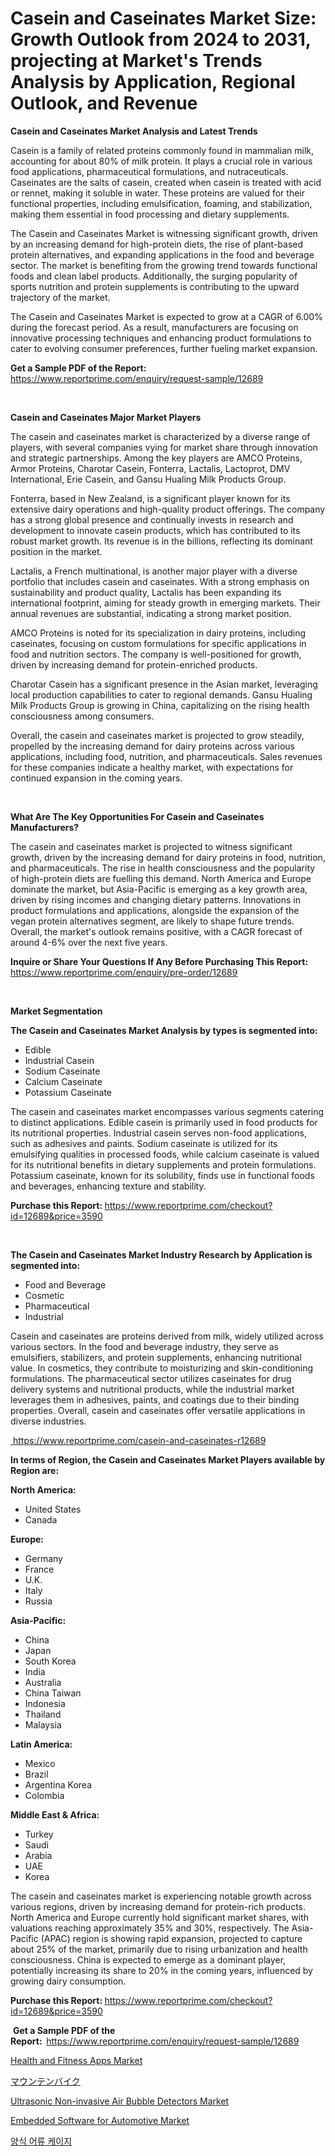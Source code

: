 <p><h1>Casein and Caseinates Market Size: Growth Outlook from 2024 to 2031, projecting at Market's Trends Analysis by Application, Regional Outlook, and Revenue</h1></p><p><strong>Casein and Caseinates Market Analysis and Latest Trends</strong></p>
<p><p>Casein is a family of related proteins commonly found in mammalian milk, accounting for about 80% of milk protein. It plays a crucial role in various food applications, pharmaceutical formulations, and nutraceuticals. Caseinates are the salts of casein, created when casein is treated with acid or rennet, making it soluble in water. These proteins are valued for their functional properties, including emulsification, foaming, and stabilization, making them essential in food processing and dietary supplements.</p><p>The Casein and Caseinates Market is witnessing significant growth, driven by an increasing demand for high-protein diets, the rise of plant-based protein alternatives, and expanding applications in the food and beverage sector. The market is benefiting from the growing trend towards functional foods and clean label products. Additionally, the surging popularity of sports nutrition and protein supplements is contributing to the upward trajectory of the market. </p><p>The Casein and Caseinates Market is expected to grow at a CAGR of 6.00% during the forecast period. As a result, manufacturers are focusing on innovative processing techniques and enhancing product formulations to cater to evolving consumer preferences, further fueling market expansion.</p></p>
<p><strong>Get a Sample PDF of the Report:&nbsp;</strong> <a href="https://www.reportprime.com/enquiry/request-sample/12689">https://www.reportprime.com/enquiry/request-sample/12689</a></p>
<p>&nbsp;</p>
<p><strong>Casein and Caseinates Major Market Players</strong></p>
<p><p>The casein and caseinates market is characterized by a diverse range of players, with several companies vying for market share through innovation and strategic partnerships. Among the key players are AMCO Proteins, Armor Proteins, Charotar Casein, Fonterra, Lactalis, Lactoprot, DMV International, Erie Casein, and Gansu Hualing Milk Products Group.</p><p>Fonterra, based in New Zealand, is a significant player known for its extensive dairy operations and high-quality product offerings. The company has a strong global presence and continually invests in research and development to innovate casein products, which has contributed to its robust market growth. Its revenue is in the billions, reflecting its dominant position in the market.</p><p>Lactalis, a French multinational, is another major player with a diverse portfolio that includes casein and caseinates. With a strong emphasis on sustainability and product quality, Lactalis has been expanding its international footprint, aiming for steady growth in emerging markets. Their annual revenues are substantial, indicating a strong market position.</p><p>AMCO Proteins is noted for its specialization in dairy proteins, including caseinates, focusing on custom formulations for specific applications in food and nutrition sectors. The company is well-positioned for growth, driven by increasing demand for protein-enriched products.</p><p>Charotar Casein has a significant presence in the Asian market, leveraging local production capabilities to cater to regional demands. Gansu Hualing Milk Products Group is growing in China, capitalizing on the rising health consciousness among consumers.</p><p>Overall, the casein and caseinates market is projected to grow steadily, propelled by the increasing demand for dairy proteins across various applications, including food, nutrition, and pharmaceuticals. Sales revenues for these companies indicate a healthy market, with expectations for continued expansion in the coming years.</p></p>
<p>&nbsp;</p>
<p><strong>What Are The Key Opportunities For Casein and Caseinates Manufacturers?</strong></p>
<p><p>The casein and caseinates market is projected to witness significant growth, driven by the increasing demand for dairy proteins in food, nutrition, and pharmaceuticals. The rise in health consciousness and the popularity of high-protein diets are fuelling this demand. North America and Europe dominate the market, but Asia-Pacific is emerging as a key growth area, driven by rising incomes and changing dietary patterns. Innovations in product formulations and applications, alongside the expansion of the vegan protein alternatives segment, are likely to shape future trends. Overall, the market's outlook remains positive, with a CAGR forecast of around 4-6% over the next five years.</p></p>
<p><strong>Inquire or Share Your Questions If Any Before Purchasing This Report:</strong> <a href="https://www.reportprime.com/enquiry/pre-order/12689">https://www.reportprime.com/enquiry/pre-order/12689</a></p>
<p>&nbsp;</p>
<p><strong>Market Segmentation</strong></p>
<p><strong>The Casein and Caseinates Market Analysis by types is segmented into:</strong></p>
<p><ul><li>Edible</li><li>Industrial Casein</li><li>Sodium Caseinate</li><li>Calcium Caseinate</li><li>Potassium Caseinate</li></ul></p>
<p><p>The casein and caseinates market encompasses various segments catering to distinct applications. Edible casein is primarily used in food products for its nutritional properties. Industrial casein serves non-food applications, such as adhesives and paints. Sodium caseinate is utilized for its emulsifying qualities in processed foods, while calcium caseinate is valued for its nutritional benefits in dietary supplements and protein formulations. Potassium caseinate, known for its solubility, finds use in functional foods and beverages, enhancing texture and stability.</p></p>
<p><strong>Purchase this Report:&nbsp;</strong><a href="https://www.reportprime.com/checkout?id=12689&price=3590">https://www.reportprime.com/checkout?id=12689&price=3590</a></p>
<p>&nbsp;</p>
<p><strong>The Casein and Caseinates Market Industry Research by Application is segmented into:</strong></p>
<p><ul><li>Food and Beverage</li><li>Cosmetic</li><li>Pharmaceutical</li><li>Industrial</li></ul></p>
<p><p>Casein and caseinates are proteins derived from milk, widely utilized across various sectors. In the food and beverage industry, they serve as emulsifiers, stabilizers, and protein supplements, enhancing nutritional value. In cosmetics, they contribute to moisturizing and skin-conditioning formulations. The pharmaceutical sector utilizes caseinates for drug delivery systems and nutritional products, while the industrial market leverages them in adhesives, paints, and coatings due to their binding properties. Overall, casein and caseinates offer versatile applications in diverse industries.</p></p>
<p><a href="https://www.reportprime.com/casein-and-caseinates-r12689">&nbsp;https://www.reportprime.com/casein-and-caseinates-r12689</a></p>
<p><strong>In terms of Region, the Casein and Caseinates Market Players available by Region are:</strong></p>
<p>
    <p> <strong> North America: </strong>
        <ul>
            <li>United States</li>
            <li>Canada</li>
        </ul>
        </p> 
    <p> <strong> Europe: </strong>
        <ul>
            <li>Germany</li>
            <li>France</li>
            <li>U.K.</li>
            <li>Italy</li>
            <li>Russia</li>
        </ul>
        </p> 
    <p> <strong> Asia-Pacific: </strong>
        <ul>
            <li>China</li>
            <li>Japan</li>
            <li>South Korea</li>
            <li>India</li>
            <li>Australia</li>
            <li>China Taiwan</li>
            <li>Indonesia</li>
            <li>Thailand</li>
            <li>Malaysia</li>
        </ul>
        </p> 
    <p> <strong> Latin America: </strong>
        <ul>
            <li>Mexico</li>
            <li>Brazil</li>
            <li>Argentina Korea</li>
            <li>Colombia</li>
        </ul>
        </p> 
    <p> <strong> Middle East & Africa: </strong>
        <ul>
            <li>Turkey</li>
            <li>Saudi</li>
            <li>Arabia</li>
            <li>UAE</li>
            <li>Korea</li>
        </ul>
    </p>
    </p>
<p><p>The casein and caseinates market is experiencing notable growth across various regions, driven by increasing demand for protein-rich products. North America and Europe currently hold significant market shares, with valuations reaching approximately 35% and 30%, respectively. The Asia-Pacific (APAC) region is showing rapid expansion, projected to capture about 25% of the market, primarily due to rising urbanization and health consciousness. China is expected to emerge as a dominant player, potentially increasing its share to 20% in the coming years, influenced by growing dairy consumption.</p></p>
<p><strong>Purchase this Report: </strong><a href="https://www.reportprime.com/checkout?id=12689&price=3590">https://www.reportprime.com/checkout?id=12689&price=3590</a></p>
<p>&nbsp;<strong>Get a Sample PDF of the Report:&nbsp;&nbsp;</strong><a href="https://www.reportprime.com/enquiry/request-sample/12689">https://www.reportprime.com/enquiry/request-sample/12689</a></p>
<p><strong></strong></p>
<p><p><a href="https://medium.com/@kavonhansen2022/what-innovations-and-market-trends-are-shaping-the-health-and-fitness-apps-market-614d56a2d6ed">Health and Fitness Apps Market</a></p><p><a href="https://medium.com/@vadkqfca47/%E3%83%9E%E3%82%A6%E3%83%B3%E3%83%86%E3%83%B3%E3%83%90%E3%82%A4%E3%82%AF%E5%B8%82%E5%A0%B4%E3%81%AE%E3%82%B7%E3%82%A7%E3%82%A2-%E3%82%B5%E3%82%A4%E3%82%BA-%E3%83%88%E3%83%AC%E3%83%B3%E3%83%89-%E6%A5%AD%E7%95%8C%E5%88%86%E6%9E%90%E3%83%AC%E3%83%9D%E3%83%BC%E3%83%88-%E7%94%A8%E9%80%94%E5%88%A5-%E3%83%97%E3%83%AD%E3%83%95%E3%82%A7%E3%83%83%E3%82%B7%E3%83%A7%E3%83%8A%E3%83%AB-%E3%82%A2%E3%83%9E%E3%83%81%E3%83%A5%E3%82%A2-%E3%82%BF%E3%82%A4%E3%83%97%E5%88%A5-%E3%82%A2%E3%83%AB%E3%83%9F%E5%90%88%E9%87%91%E3%83%90%E3%82%A4%E3%82%AF-%E3%82%B9%E3%83%81%E3%83%BC%E3%83%AB%E3%83%90%E3%82%A4%E3%82%AF-%E3%83%81%E3%82%BF%E3%83%B3%E3%83%90%E3%82%A4%E3%82%AF-%E3%82%AB%E3%83%BC%E3%83%9C%E3%83%B3%E3%83%90%E3%82%A4%E3%82%AF-%E3%81%9D%E3%81%AE%E4%BB%96-%E3%81%8A%E3%82%88%E3%81%B320-527ae2fb86ec">マウンテンバイク</a></p><p><a href="https://issuu.com/reportprime-2/docs/ultrasonic-non-invasive-air-bubble-_fa0a7e707d7479">Ultrasonic Non-invasive Air Bubble Detectors Market</a></p><p><a href="https://www.linkedin.com/pulse/booming-embedded-software-automotive-market-sector-czgke?trackingId=Wp%2FV122XQgKbYw6DiUBUwA%3D%3D">Embedded Software for Automotive Market</a></p><p><a href="https://medium.com/@duncanbolton68/%EC%8B%9C%EC%9E%A5-%ED%86%B5%EC%B0%B0%EB%A0%A5-%EA%B8%80%EB%A1%9C%EB%B2%8C-%EC%88%98%EC%82%B0-%EC%96%91%EC%8B%9D%EC%9A%A9-%EC%96%B4%EB%A7%9D-%EC%8B%9C%EC%9E%A5-%EC%A0%84%EB%A7%9D-%EB%B0%8F-%ED%98%81%EC%8B%A0-%ED%8A%B8%EB%A0%8C%EB%93%9C-2024-2031-f318c267f240">양식 어류 케이지</a></p></p>
